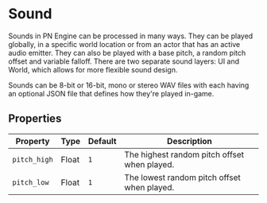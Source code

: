 # Sound

Sounds in PN Engine can be processed in many ways. They can be played globally, in a specific world location or from an actor that has an active audio emitter. They can also be played with a base pitch, a random pitch offset and variable falloff. There are two separate sound layers: UI and World, which allows for more flexible sound design.

Sounds can be 8-bit or 16-bit, mono or stereo WAV files with each having an optional JSON file that defines how they're played in-game.

## Properties

| Property | Type | Default | Description |
| -------- | ---- | ------- | ----------- |
| `pitch_high` | Float | `1` | The highest random pitch offset when played. |
| `pitch_low` | Float | `1` | The lowest random pitch offset when played. |